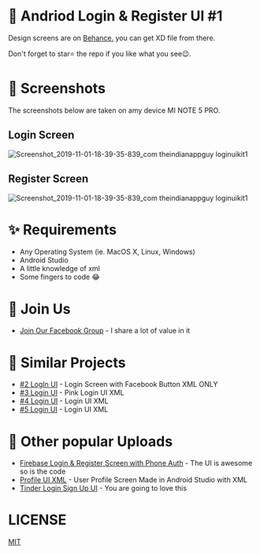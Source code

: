 # 📱 Andriod Login & Register UI #1

Design screens are on [Behance.](https://www.behance.net/gallery/76766923/Login-UI-Kit-Vol-1-Free-Download-XD) you can get XD file from there.

Don't forget to star⭐ the repo if you like what you see😉.

# 📸 Screenshots
The screenshots below are taken on amy device MI NOTE 5 PRO.

## Login Screen
![Screenshot_2019-11-01-18-39-35-839_com theindianappguy loginuikit1](https://user-images.githubusercontent.com/55942632/68030462-87565780-fcdf-11e9-8914-9c3beda79483.png)

## Register Screen
![Screenshot_2019-11-01-18-39-35-839_com theindianappguy loginuikit1](https://user-images.githubusercontent.com/55942632/68030770-427ef080-fce0-11e9-9093-8254ea27ea4c.png)

# ✨ Requirements
- Any Operating System (ie. MacOS X, Linux, Windows)
- Android Studio
- A little knowledge of xml
- Some fingers to code 😂

# 🤗 Join Us
* [Join Our Facebook Group](https://www.facebook.com/groups/519517995532897/) - I share a lot of value in it

# 👀 Similar Projects
* [#2 LogIn UI](https://github.com/theindianappguy/Android_XML_LOGIN_UI_KIT_2) - Login Screen with Facebook Button XML ONLY
* [#3 Login UI](https://github.com/theindianappguy/Android_XML_LOGIN_UI_KIT_3) - Pink Login UI XML
* [#4 Login UI](https://github.com/theindianappguy/Android_XML_Login_UI_4) - Login UI XML
* [#5 Login UI](https://github.com/theindianappguy/Android_Xml_Login_UI_5) - Login UI XML

# 📢 Other popular Uploads
* [Firebase Login & Register Screen with Phone Auth](https://github.com/theindianappguy/Login-SignupUI-FirebasePhoneauth) - The UI is awesome so is the code
* [Profile UI XML](https://github.com/theindianappguy/SampleProfileUi) - User Profile Screen Made in Android Studio with XML 
* [Tinder Login Sign Up UI](https://github.com/theindianappguy/Tinder_Login_And_SignUp_UI_XML) - You are going to love this


# LICENSE
[MIT](./LICENSE.md)
